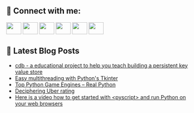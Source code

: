 ## 🔎 Connect with me:
[<img height="32" width="40" src="https://cdn.jsdelivr.net/npm/simple-icons@v5/icons/telegram.svg" />](https://t.me/bullbesh)
[<img height="32" width="40" src="https://cdn.jsdelivr.net/npm/simple-icons@v5/icons/vk.svg" />](https://vk.com/bullbesh)
[<img height="32" width="40" src="https://cdn.jsdelivr.net/npm/simple-icons@v5/icons/twitter.svg" />](https://twitter.com/bullbesh1)
[<img height="32" width="40" src="https://cdn.jsdelivr.net/npm/simple-icons@v5/icons/instagram.svg" />](https://www.instagram.com/bullbesh)
[<img height="32" width="40" src="https://cdn.jsdelivr.net/npm/simple-icons@v5/icons/reddit.svg" />](https://www.reddit.com/user/bullbesh)
[<img height="32" width="40" src="https://cdn.jsdelivr.net/npm/simple-icons@v5/icons/youtube.svg" />](https://www.youtube.com/channel/UCtfjRs6uzgq5mfm8S06WTcg)

## 📕 Latest Blog Posts
<!-- BLOG-POST-LIST:START -->
- [cdb - a educational project to help you teach building a persistent key value store](https://www.reddit.com/r/Python/comments/ukigij/cdb_a_educational_project_to_help_you_teach/)
- [Easy multithreading with Python&#39;s Tkinter](https://www.reddit.com/r/Python/comments/ukhlpm/easy_multithreading_with_pythons_tkinter/)
- [Top Python Game Engines – Real Python](https://www.reddit.com/r/Python/comments/ukheqz/top_python_game_engines_real_python/)
- [Deciphering Uber rating](https://www.reddit.com/r/Python/comments/ukgsfs/deciphering_uber_rating/)
- [Here is a video how to get started with &lt;pyscript&gt; and run Python on your web browsers](https://www.reddit.com/r/Python/comments/ukfijr/here_is_a_video_how_to_get_started_with_pyscript/)
<!-- BLOG-POST-LIST:END -->
